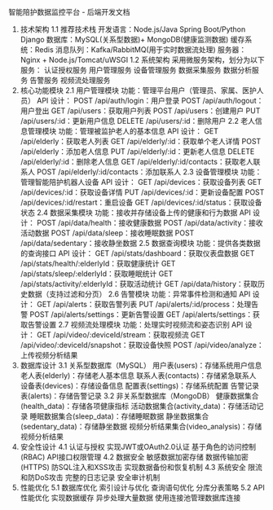 智能陪护数据监控平台 - 后端开发文档
1. 技术架构
1.1 推荐技术栈
开发语言：Node.js/Java Spring Boot/Python Django
数据库：MySQL(关系型数据)+ MongoDB(健康监测数据)
缓存系统：Redis
消息队列：Kafka/RabbitMQ(用于实时数据流处理)
服务器：Nginx + Node.js/Tomcat/uWSGI
1.2 系统架构
采用微服务架构，划分为以下服务：
认证授权服务
用户管理服务
设备管理服务
数据采集服务
数据分析服务
告警服务
视频流处理服务
2. 核心功能模块
2.1 用户管理模块
功能：管理平台用户（管理员、家属、医护人员）
API 设计：
POST /api/auth/login：用户登录
POST /api/auth/logout：用户登出
GET /api/users：获取用户列表
POST /api/users：创建用户
PUT /api/users/:id：更新用户信息
DELETE /api/users/:id：删除用户
2.2 老人信息管理模块
功能：管理被监护老人的基本信息
API 设计：
GET /api/elderly：获取老人列表
GET /api/elderly/:id：获取单个老人详情
POST /api/elderly：添加老人信息
PUT /api/elderly/:id：更新老人信息
DELETE /api/elderly/:id：删除老人信息
GET /api/elderly/:id/contacts：获取老人联系人
POST /api/elderly/:id/contacts：添加联系人
2.3 设备管理模块
功能：管理智能陪护机器人设备
API 设计：
GET /api/devices：获取设备列表
GET /api/devices/:id：获取设备详情
PUT /api/devices/:id：更新设备配置
POST /api/devices/:id/restart：重启设备
GET /api/devices/:id/status：获取设备状态
2.4 数据采集模块
功能：接收并存储设备上传的健康和行为数据
API 设计：
POST /api/data/health：接收健康数据
POST /api/data/activity：接收活动数据
POST /api/data/sleep：接收睡眠数据
POST /api/data/sedentary：接收静坐数据
2.5 数据查询模块
功能：提供各类数据的查询接口
API 设计：
GET /api/stats/dashboard：获取仪表盘数据
GET /api/stats/health/:elderlyId：获取健康统计
GET /api/stats/sleep/:elderlyId：获取睡眠统计
GET /api/stats/activity/:elderlyId：获取活动统计
GET /api/data/history：获取历史数据（支持过滤和分页）
2.6 告警模块
功能：异常事件检测和通知
API 设计：
GET /api/alerts：获取告警列表
PUT /api/alerts/:id/process：处理告警
POST /api/alerts/settings：更新告警设置
GET /api/alerts/settings：获取告警设置
2.7 视频流处理模块
功能：处理实时视频流和姿态识别
API 设计：
GET /api/video/:deviceId/stream：获取视频流
GET /api/video/:deviceId/snapshot：获取设备快照
POST /api/video/analyze：上传视频分析结果
3. 数据库设计
3.1 关系型数据库（MySQL）
用户表(users)：存储系统用户信息
老人表(elderly)：存储老人基本信息
联系人表(contacts)：存储紧急联系人
设备表(devices)：存储设备信息
配置表(settings)：存储系统配置
告警记录表(alerts)：存储告警记录
3.2 非关系型数据库（MongoDB）
健康数据集合(health_data)：存储各项健康指标
活动数据集合(activity_data)：存储活动记录
睡眠数据集合(sleep_data)：存储睡眠数据
静坐数据集合(sedentary_data)：存储静坐数据
视频分析结果集合(video_analysis)：存储视频分析结果
4. 安全性设计
4.1 认证与授权
实现JWT或OAuth2.0认证
基于角色的访问控制(RBAC)
API接口权限管理
4.2 数据安全
敏感数据加密存储
数据传输加密(HTTPS)
防SQL注入和XSS攻击
实现数据备份和恢复机制
4.3 系统安全
限流和防DoS攻击
完整的日志记录
安全审计机制
5. 性能优化
5.1 数据库优化
索引设计与优化
查询语句优化
分库分表策略
5.2 API性能优化
实现数据缓存
异步处理大量数据
使用连接池管理数据库连接